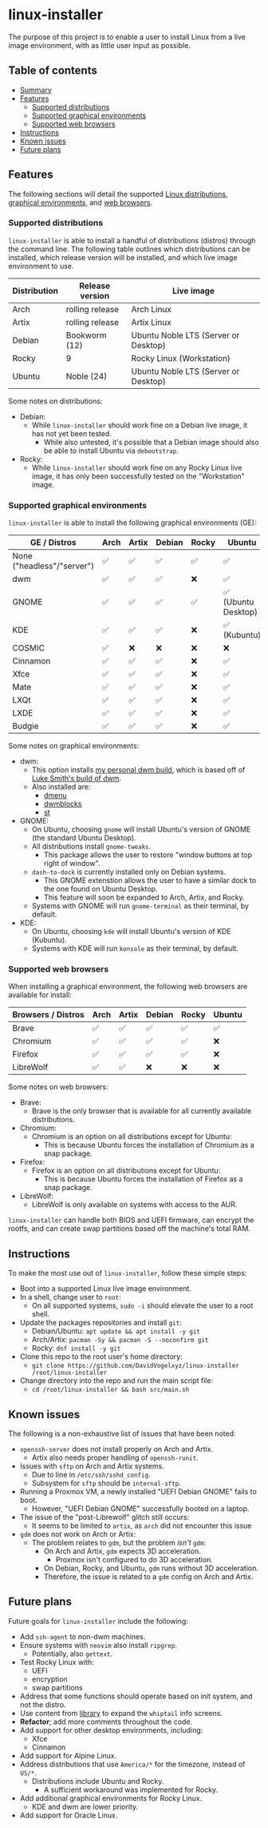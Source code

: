 # linux-installer

The purpose of this project is to enable a user to install Linux from a live image environment, with as little user input as possible.

## Table of contents

- [Summary](#linux-installer)
- [Features](#features)
    - [Supported distributions](#supported-distributions)
    - [Supported graphical environments](#supported-graphical-environments)
    - [Supported web browsers](#supported-web-browsers)
- [Instructions](#instructions)
- [Known issues](#known-issues)
- [Future plans](#future-plans)

## Features

The following sections will detail the supported [Linux distributions](#supported-distributions), [graphical environments](#supported-graphical-environments), and [web browsers](#supported-web-browsers).

### Supported distributions

`linux-installer` is able to install a handful of distributions (distros) through the command line. The following table outlines which distributions can be installed, which release version will be installed, and which live image environment to use.

| Distribution | Release version | Live image                           |
| ---          | ---             | ---                                  |
| Arch         | rolling release | Arch Linux                           |
| Artix        | rolling release | Artix Linux                          |
| Debian       | Bookworm (12)   | Ubuntu Noble LTS (Server or Desktop) |
| Rocky        | 9               | Rocky Linux (Workstation)            |
| Ubuntu       | Noble (24)      | Ubuntu Noble LTS (Server or Desktop) |

Some notes on distributions:

- Debian:
    - While `linux-installer` should work fine on a Debian live image, it has not yet been tested.
        - While also untested, it's possible that a Debian image should also be able to install Ubuntu via `debootstrap`.
- Rocky:
    - While `linux-installer` should work fine on any Rocky Linux live image, it has only been successfully tested on the "Workstation" image.

### Supported graphical environments

`linux-installer` is able to install the following graphical environments (GE):

| GE / Distros               | Arch | Artix | Debian | Rocky | Ubuntu              |
| ---                        | ---  | ---   | ---    | ---   | ---                 |
| None ("headless"/"server") | ✅   | ✅    | ✅     | ✅    | ✅                  |
| dwm                        | ✅   | ✅    | ✅     | ❌    | ✅                  |
| GNOME                      | ✅   | ✅    | ✅     | ✅    | ✅ (Ubuntu Desktop) |
| KDE                        | ✅   | ✅    | ✅     | ❌    | ✅ (Kubuntu)        |
| COSMIC                     | ✅   | ❌    | ❌     | ❌    | ❌                  |
| Cinnamon                   | ✅   | ✅    | ✅     | ❌    | ✅                  |
| Xfce                       | ✅   | ✅    | ✅     | ❌    | ✅                  |
| Mate                       | ✅   | ✅    | ✅     | ❌    | ✅                  |
| LXQt                       | ✅   | ✅    | ✅     | ❌    | ✅                  |
| LXDE                       | ✅   | ✅    | ✅     | ❌    | ✅                  |
| Budgie                     | ✅   | ✅    | ✅     | ❌    | ✅                  |

Some notes on graphical environments:

- dwm:
    - This option installs [my personal dwm build](https://github.com/DavidVogelxyz/dwm), which is based off of [Luke Smith's build of dwm](https://github.com/LukeSmithxyz/dwm).
    - Also installed are:
        - [dmenu](https://github.com/DavidVogelxyz/dmenu)
        - [dwmblocks](https://github.com/DavidVogelxyz/dwmblocks)
        - [st](https://github.com/DavidVogelxyz/st)
- GNOME:
    - On Ubuntu, choosing `gnome` will install Ubuntu's version of GNOME (the standard Ubuntu Desktop).
    - All distributions install `gnome-tweaks`.
        - This package allows the user to restore "window buttons at top right of window".
    - `dash-to-dock` is currently installed only on Debian systems.
        - This GNOME extenstion allows the user to have a similar dock to the one found on Ubuntu Desktop.
        - This feature will soon be expanded to Arch, Artix, and Rocky.
    - Systems with GNOME will run `gnome-terminal` as their terminal, by default.
- KDE:
    - On Ubuntu, choosing `kde` will install Ubuntu's version of KDE (Kubuntu).
    - Systems with KDE will run `konsole` as their terminal, by default.

### Supported web browsers

When installing a graphical environment, the following web browsers are available for install:

| Browsers / Distros | Arch | Artix | Debian | Rocky | Ubuntu |
| ---                | ---  | ---   | ---    | ---   | ---    |
| Brave              | ✅   | ✅    | ✅     | ✅    | ✅     |
| Chromium           | ✅   | ✅    | ✅     | ✅    | ❌     |
| Firefox            | ✅   | ✅    | ✅     | ✅    | ❌     |
| LibreWolf          | ✅   | ✅    | ❌     | ❌    | ❌     |

Some notes on web browsers:

- Brave:
    - Brave is the only browser that is available for all currently available distributions.
- Chromium:
    - Chromium is an option on all distributions except for Ubuntu:
        - This is because Ubuntu forces the installation of Chromium as a snap package.
- Firefox:
    - Firefox is an option on all distributions except for Ubuntu:
        - This is because Ubuntu forces the installation of Firefox as a snap package.
- LibreWolf:
    - LibreWolf is only available on systems with access to the AUR.

`linux-installer` can handle both BIOS and UEFI firmware, can encrypt the rootfs, and can create swap partitions based off the machine's total RAM.

## Instructions

To make the most use out of `linux-installer`, follow these simple steps:

- Boot into a supported Linux live image environment.
- In a shell, change user to `root`:
    - On all supported systems, `sudo -i` should elevate the user to a root shell.
- Update the packages repositories and install `git`:
    - Debian/Ubuntu: `apt update && apt install -y git`
    - Arch/Artix: `pacman -Sy && pacman -S --noconfirm git`
    - Rocky: `dnf install -y git`
- Clone this repo to the root user's home directory:
    - `git clone https://github.com/DavidVogelxyz/linux-installer /root/linux-installer`
- Change directory into the repo and run the main script file:
    - `cd /root/linux-installer && bash src/main.sh`

## Known issues

The following is a non-exhaustive list of issues that have been noted:

- `openssh-server` does not install properly on Arch and Artix.
    - Artix also needs proper handling of `openssh-runit`.
- Issues with `sftp` on Arch and Artix systems.
    - Due to line in `/etc/ssh/sshd_config`.
    - Subsystem for `sftp` should be `internal-sftp`.
- Running a Proxmox VM, a newly installed "UEFI Debian GNOME" fails to boot.
    - However, "UEFI Debian GNOME" successfully booted on a laptop.
- The issue of the "post-Librewolf" glitch still occurs:
    - It seems to be limited to `artix`, as `arch` did not encounter this issue
- `gdm` does not work on Arch or Artix:
    - The problem relates to `gdm`, but the problem *isn't* `gdm`:
        - On Arch and Artix, `gdm` expects 3D acceleration.
            - Proxmox isn't configured to do 3D acceleration.
        - On Debian, Rocky, and Ubuntu, `gdm` runs without 3D acceleration.
        - Therefore, the issue is related to a `gdm` config on Arch and Artix.

## Future plans

Future goals for `linux-installer` include the following:

- Add `ssh-agent` to non-dwm machines.
- Ensure systems with `neovim` also install `ripgrep`.
    - Potentially, also `gettext`.
- Test Rocky Linux with:
    - UEFI
    - encryption
    - swap partitions
- Address that some functions should operate based on init system, and not the distro.
- Use content from [library](https://github.com/DavidVogelxyz/library) to expand the `whiptail` info screens.
- **Refactor**; add more comments throughout the code.
- Add support for other desktop environments, including:
    - Xfce
    - Cinnamon
- Add support for Alpine Linux.
- Address distributions that use `America/*` for the timezone, instead of `US/*`.
    - Distributions include Ubuntu and Rocky.
        - A sufficient workaround was implemented for Rocky.
- Add additional graphical environments for Rocky Linux.
    - KDE and dwm are lower priority.
- Add support for Oracle Linux.
